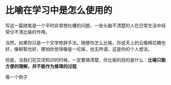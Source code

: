 # 比喻在学习中是怎么使用的

写这一篇随笔是一个平时非常想吐槽的问题，一些头脑不清楚的人在日常生活中经常分不清比喻的作用。

当然，如果你只是一个文学修辞手法。随便你怎么比喻，你说天上的云像棉花糖也好，像柳絮也好，哪怕你觉得像是一坨屎，也无所谓，这是你的个人想法。

但是，当我们在交流知识的时候，一定要搞清楚，你比喻的目的是什么：**比喻只能方便的理解，并不能作为推理的过程**

等一个例子